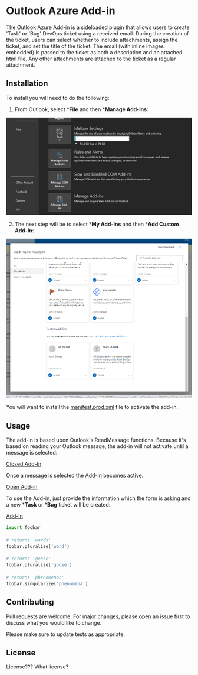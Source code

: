 # Outlook Azure Add-in

The Outlook Azure Add-in is a sideloaded plugin that allows users to create 'Task' or 'Bug' DevOps ticket using a received email.
During the creation of the ticket, users can select whether to include attachments, assign the ticket, and set the title of the ticket. 
The email (with inline images embedded) is passed to the ticket as both a description and an attached html file.  Any other attachments are 
attached to the ticket as a regular attachment.  

## Installation

To install you will need to do the following:

1.  From Outlook, select ***File** and then ***Manage Add-Ins**: 

![Outlook Image](/MicrosoftTeams-image.png)

2. The next step will be to select ***My Add-Ins** and then ***Add Custom Add-In**:

![Outlook Image](/MicrosoftTeams-imageb.png)

You will want to install the [manifest.prod.xml](/dist/manifest.prod.xml) file to activate the add-in.

## Usage

The add-in is based upon Outlook's ReadMessage functions.  Because it's based on reading your Outlook message, the add-in will not activate until a message is selected:

[Closed Add-In](/closed-add-in.png)

Once a message is selected the Add-In becomes active:

[Open Add-in](/outlook-add-in-open.png)

To use the Add-in, just provide the information which the form is asking and a new ***Task** or ***Bug** ticket will be created:

[Add-In](/app-screenshot.png)
```python
import foobar

# returns 'words'
foobar.pluralize('word')

# returns 'geese'
foobar.pluralize('goose')

# returns 'phenomenon'
foobar.singularize('phenomena')
```

## Contributing
Pull requests are welcome. For major changes, please open an issue first to discuss what you would like to change.

Please make sure to update tests as appropriate.

## License
License???  What license?  